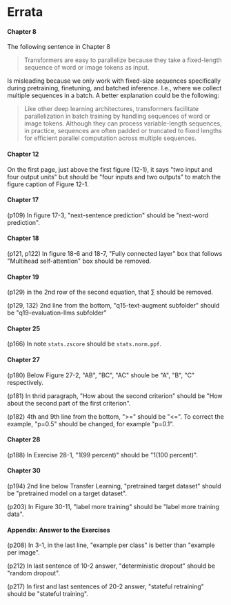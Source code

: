 # Errata


#### Chapter 8

The following sentence in Chapter 8

> Transformers are easy to parallelize because they take a fixed-length sequence of word or image tokens as input.

Is misleading because we only work with fixed-size sequences specifically during pretraining, finetuning, and batched inference. I.e., where we collect multiple sequences in a batch. A better explanation could be the following:

> Like other deep learning architectures, transformers facilitate parallelization in batch training by handling sequences of word or image tokens. Although they can process variable-length sequences, in practice, sequences are often padded or truncated to fixed lengths for efficient parallel computation across multiple sequences.

#### Chapter 12

On the first page, just above the first figure (12-1), it says "two input and four output units" but should be "four inputs and two outputs" to match the figure caption of Figure 12-1.


#### Chapter 17

(p109) In figure 17-3, "next-sentence prediction" should be "next-word prediction".

#### Chapter 18

(p121, p122) In figure 18-6 and 18-7, "Fully connected layer" box that follows "Multihead self-attention" box should be removed.

#### Chapter 19

(p129) in the 2nd row of the second equation, that $\sum$ should be removed.

(p129, 132) 2nd line from the bottom, "q15-text-augment subfolder" should be "q19-evaluation-llms subfolder"

#### Chapter 25

(p166) In note `stats.zscore` should be `stats.norm.ppf`.

#### Chapter 27

(p180) Below Figure 27-2, "AB", "BC", "AC" shoule be "A", "B", "C" respectively.

(p181) In thrid paragraph, "How about the second criterion" should be "How about the second part of the first criterion".

(p182) 4th and 9th line from the bottom, ">=" should be "<=". To correct the example, "p=0.5" should be changed, for example "p=0.1".

#### Chapter 28

(p188) In Exercise 28-1, "1(99 percent)" should be "1(100 percent)".

#### Chapter 30

(p194) 2nd line below Transfer Learning, "pretrained target dataset" should be "pretrained model on a target dataset".

(p203) In Figure 30-11, "label more training" should be "label more training data".

#### Appendix: Answer to the Exercises

(p208) In 3-1, in the last line, "example per class" is better than "example per image".

(p212) In last sentence of 10-2 answer, "deterministic dropout" should be "random dropout".

(p217) In first and last sentences of 20-2 answer, "stateful retraining" should be "stateful training".
